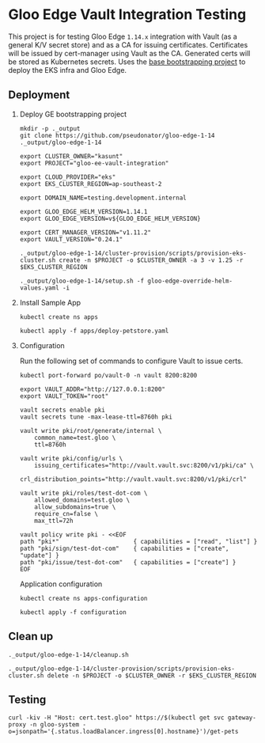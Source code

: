 # Gloo Edge Vault Integration Testing

This project is for testing Gloo Edge `1.14.x` integration with Vault (as a general K/V secret store) and as a CA for issuing certificates. Certificates will be issued by cert-manager using Vault as the CA. Generated certs will be stored as Kubernetes secrets.
Uses the [base bootstrapping project](https://github.com/pseudonator/gloo-edge-1-14) to deploy the EKS infra and Gloo Edge.

## Deployment

1. Deploy GE bootstrapping project

    ```
    mkdir -p ._output
    git clone https://github.com/pseudonator/gloo-edge-1-14 ._output/gloo-edge-1-14

    export CLUSTER_OWNER="kasunt"
    export PROJECT="gloo-ee-vault-integration"

    export CLOUD_PROVIDER="eks"
    export EKS_CLUSTER_REGION=ap-southeast-2

    export DOMAIN_NAME=testing.development.internal

    export GLOO_EDGE_HELM_VERSION=1.14.1
    export GLOO_EDGE_VERSION=v${GLOO_EDGE_HELM_VERSION}

    export CERT_MANAGER_VERSION="v1.11.2"
    export VAULT_VERSION="0.24.1"

    ._output/gloo-edge-1-14/cluster-provision/scripts/provision-eks-cluster.sh create -n $PROJECT -o $CLUSTER_OWNER -a 3 -v 1.25 -r $EKS_CLUSTER_REGION

    ._output/gloo-edge-1-14/setup.sh -f gloo-edge-override-helm-values.yaml -i
    ```

2. Install Sample App

    ```
    kubectl create ns apps

    kubectl apply -f apps/deploy-petstore.yaml
    ```

3. Configuration

    Run the following set of commands to configure Vault to issue certs.

    ```
    kubectl port-forward po/vault-0 -n vault 8200:8200

    export VAULT_ADDR="http://127.0.0.1:8200"
    export VAULT_TOKEN="root"

    vault secrets enable pki
    vault secrets tune -max-lease-ttl=8760h pki

    vault write pki/root/generate/internal \
        common_name=test.gloo \
        ttl=8760h

    vault write pki/config/urls \
        issuing_certificates="http://vault.vault.svc:8200/v1/pki/ca" \
        crl_distribution_points="http://vault.vault.svc:8200/v1/pki/crl"

    vault write pki/roles/test-dot-com \
        allowed_domains=test.gloo \
        allow_subdomains=true \
        require_cn=false \
        max_ttl=72h

    vault policy write pki - <<EOF
    path "pki*"                     { capabilities = ["read", "list"] }
    path "pki/sign/test-dot-com"    { capabilities = ["create", "update"] }
    path "pki/issue/test-dot-com"   { capabilities = ["create"] }
    EOF
    ```

    Application configuration

    ```
    kubectl create ns apps-configuration

    kubectl apply -f configuration
    ```

## Clean up

```
._output/gloo-edge-1-14/cleanup.sh

._output/gloo-edge-1-14/cluster-provision/scripts/provision-eks-cluster.sh delete -n $PROJECT -o $CLUSTER_OWNER -r $EKS_CLUSTER_REGION
```

## Testing

```
curl -kiv -H "Host: cert.test.gloo" https://$(kubectl get svc gateway-proxy -n gloo-system -o=jsonpath='{.status.loadBalancer.ingress[0].hostname}')/get-pets
```